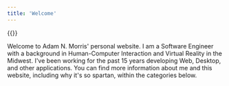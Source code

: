```yaml
---
title: 'Welcome'
---
```


{{<quote quote="Computer Science is no more about computers than astronomy is about telescopes." author="Edsger W. Dijkstra">}}

Welcome to Adam N. Morris' personal website. I am a Software Engineer with a background in Human-Computer Interaction and
Virtual Reality in the Midwest. I've been working for the past 15 years developing Web, Desktop, and other applications. 
You can find more information about me and this website, including why it's so spartan, within the categories below.
